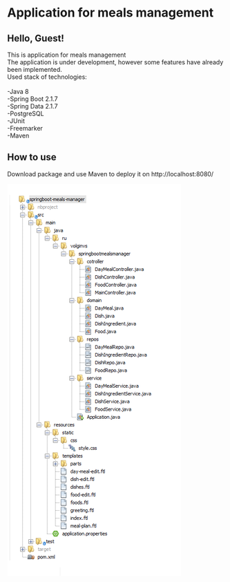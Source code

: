 # Application for meals management
Hello, Guest!
----------
This is application for meals management<br/>
The application is under development, however some features have already been implemented.<br/>
Used stack of technologies: <br/>  
-Java 8 <br/>
-Spring Boot 2.1.7<br/>
-Spring Data 2.1.7<br/>
-PostgreSQL<br/>
-JUnit<br/>
-Freemarker<br/>
-Maven<br/>

How to use
----------
Download package and use Maven to deploy it on http://localhost:8080/

![alt text](Project-tree.png)




